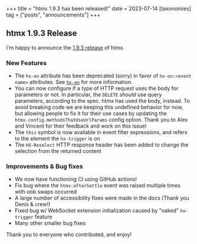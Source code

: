 +++
title = "htmx 1.9.3 has been released!"
date = 2023-07-14
[taxonomies]
tag = ["posts", "announcements"]
+++

## htmx 1.9.3 Release

I'm happy to announce the [1.9.3 release](https://unpkg.com/browse/htmx.org@1.9.3/) of htmx.

### New Features

* The `hx-on` attribute has been deprecated (sorry) in favor of `hx-on:<event name>` attributes.  See [`hx-on`](/attributes/hx-on) for more information.
* You can now configure if a type of HTTP request uses the body for parameters or not.  In particular, the `DELETE` _should_ use
  query parameters, according to the spec.  htmx has used the body, instead.  To avoid breaking code we are keeping this undefined
  behavior for now, but allowing people to fix it for their use cases by updating the `htmx.config.methodsThatUseUrlParams` config
  option.  Thank you to Alex and Vincent for their feedback and work on this issue!
* The `this` symbol is now available in event filter expressions, and refers to the element the `hx-trigger` is on
* The `HX-Reselect` HTTP response header has been added to change the selection from the returned content

### Improvements & Bug fixes

* We now have functioning CI using GitHub actions!
* Fix bug where the `htmx:afterSettle` event was raised multiple times with oob swaps occurred
* A large number of accessibility fixes were made in the docs (Thank you Denis & crew!)
* Fixed bug w/ WebSocket extension initialization caused by "naked" `hx-trigger` feature
* Many other smaller bug fixes

Thank you to everyone who contributed, and enjoy!
